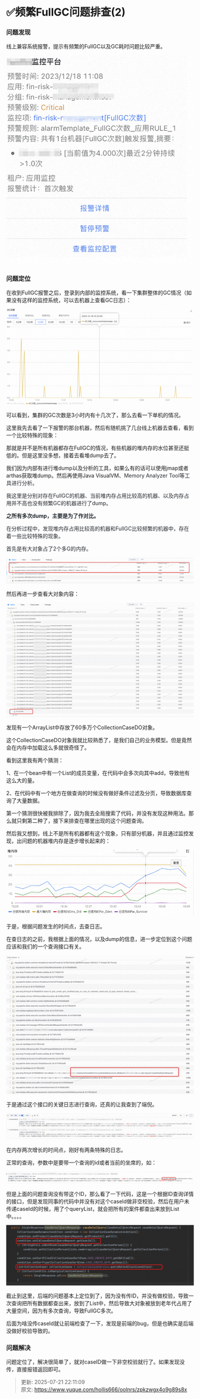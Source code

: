 # ✅频繁FullGC问题排查(2)

### 问题发现


线上兼容系统报警，提示有频繁的FullGC以及GC耗时问题比较严重。



![1702880427123-d4534019-4b0f-470a-995b-9c2c8b42d2fb.png](./img/PxRrQhnIq2-DUdHq/1702880427123-d4534019-4b0f-470a-995b-9c2c8b42d2fb-448263.png)



### 问题定位


在收到FullGC报警之后，登录到内部的监控系统，看一下集群整体的GC情况（如果没有这样的监控系统，可以去机器上查看GC日志）：



![1702879034460-ec898ac3-abed-4ae2-acf7-13777385b45c.png](./img/PxRrQhnIq2-DUdHq/1702879034460-ec898ac3-abed-4ae2-acf7-13777385b45c-660345.png)



可以看到，集群的GC次数是3小时内有十几次了，那么去看一下单机的情况。



这里我先去看了一下报警的那台机器，然后有随机挑了几台线上机器去查看，看到一个比较特殊的现象：



那就是并不是所有机器都存在FullGC的情况，有些机器的堆内存的水位甚至还挺低的。但是这里没多想，接着去看堆dump去了。



我们因为内部有进行堆dump以及分析的工具，如果么有的话可以使用jmap或者arthas获取堆dump。然后再使用Java VisualVM、<font style="color:rgb(36, 41, 46);">Memory Analyzer Tool等工具进行分析。</font>

<font style="color:rgb(36, 41, 46);"></font>

<font style="color:rgb(36, 41, 46);">我这里是分别对存在FullGC的机器、当前堆内存占用比较高的机器、以及内存占用并不高也没有频繁GC的机器进行了dump。</font>

<font style="color:rgb(36, 41, 46);"></font>

**<font style="color:rgb(36, 41, 46);">之所有多次dump，主要是为了作对比。</font>**

**<font style="color:rgb(36, 41, 46);"></font>**

<font style="color:rgb(36, 41, 46);">在分析过程中，发现堆内存占用比较高的机器和FullGC比较频繁的机器中，存在着一些比较特殊的现象。</font>

<font style="color:rgb(36, 41, 46);"></font>

<font style="color:rgb(36, 41, 46);">首先是有大对象占了2个多G的内存。</font>

<font style="color:rgb(36, 41, 46);"></font>

![1702879386755-26739c8b-7cc8-4b2d-987d-da1dd6940342.png](./img/PxRrQhnIq2-DUdHq/1702879386755-26739c8b-7cc8-4b2d-987d-da1dd6940342-209520.png)



然后再进一步查看大对象内容：



![1702879491271-715cd913-fe9b-4a3d-9ea0-13013ebeba1a.png](./img/PxRrQhnIq2-DUdHq/1702879491271-715cd913-fe9b-4a3d-9ea0-13013ebeba1a-632202.png)



发现有一个ArrayList中存放了60多万个CollectionCaseDO对象。



这个CollectionCaseDO对象我就比较熟悉了，是我们自己的业务模型。但是竟然会在内存中加载这么多就很奇怪了。



看到这里我有两个猜测：



1、在一个bean中有一个List<CollectionCaseDO>的成员变量，在代码中会多次向其中add，导致他有这么大的量。

2、在代码中有一个地方在做查询的时候没有做好条件过滤及分页，导致数据库查询了大量数据。



第一个猜测很快被我排除了，因为我去全局搜索了代码，并没有发现这种用法。那么就只剩第二种了，接下来排查在哪里出现的这个问题查询。



然后我又想到，线上不是所有机器都有这个现象，只有部分机器，并且通过监控发现，出问题的机器堆内存是逐步增长起来的：



![1702879718972-49d2feb6-48f6-41d9-b2fa-96edb3449a93.png](./img/PxRrQhnIq2-DUdHq/1702879718972-49d2feb6-48f6-41d9-b2fa-96edb3449a93-258607.png)



于是，根据问题发生的时间点，去查日志。



在查日志的之前，我根据上面的情况，以及dump的信息，进一步定位到这个问题应该和我们的一个查询接口有关。



![1702879979493-fc330314-721b-4f40-bc74-a6e3af642b8a.png](./img/PxRrQhnIq2-DUdHq/1702879979493-fc330314-721b-4f40-bc74-a6e3af642b8a-887549.png)



于是通过这个接口的关键日志进行查询，还真的让我查到了端倪。



![1702880468284-890e1eb5-f25e-4c21-9843-4001383d0a6c.png](./img/PxRrQhnIq2-DUdHq/1702880468284-890e1eb5-f25e-4c21-9843-4001383d0a6c-387126.png)



在内存两次增长的时间点，刚好有两条特殊的日志。



正常的查询，参数中是要带一个查询的id或者当前的坐席的，如：



![1702880138834-76381c2f-b580-4e4b-b80e-a76d27fe98a8.png](./img/PxRrQhnIq2-DUdHq/1702880138834-76381c2f-b580-4e4b-b80e-a76d27fe98a8-575654.png)



但是上面的问题查询没有带这个ID，那么看了一下代码，这是一个根据ID查询详情的接口，但是发现同事的代码中并没有对这个caseId做非空校验，然后在用户未传递caseId的时候，用了个queryList，就会把所有的案件都查出来放到List中。。。。



![1702880259932-ce1a3b43-accd-45c5-8c6b-a749c0cbb969.png](./img/PxRrQhnIq2-DUdHq/1702880259932-ce1a3b43-accd-45c5-8c6b-a749c0cbb969-436470.png)



截止到这里，后端的问题基本上定位到了，因为没有传ID，并没有做校验，导致一次查询把所有数据都查出来，放到了List中，然后导致大对象被放到老年代占用了大量空间，因为有多次查询，导致FullGC多次。



后面为啥没传caseId就让前端检查了一下，发现是前端的bug，但是也确实是后端没做好校验导致的。

### 问题解决


问题定位了，解决很简单了，就对caseID做一下非空校验就行了。如果发现没传，直接报错返回即可。



> 更新: 2025-07-21 22:11:09  
> 原文: <https://www.yuque.com/hollis666/oolnrs/zpkzwgx4o9g89s8x>